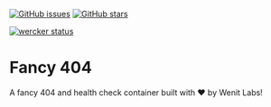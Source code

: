[![GitHub issues](https://img.shields.io/github/issues/WenitLabs/fancy-404.svg "GitHub issues")](https://github.com/WenitLabs/fancy-404)
[![GitHub stars](https://img.shields.io/github/stars/WenitLabs/fancy-404.svg "GitHub stars")](https://github.com/WenitLabs/fancy-404)

[![wercker status](https://app.wercker.com/status/06fa27bb9660b01306091534c2da7e5d/s/master "wercker status")](https://app.wercker.com/project/byKey/06fa27bb9660b01306091534c2da7e5d)

# Fancy 404

A fancy 404 and health check container built with :heart: by Wenit Labs!
